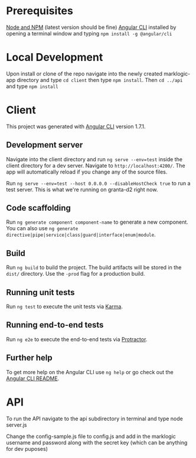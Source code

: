 # Prerequisites

[Node and NPM](https://nodejs.org/en/) (latest version should be fine)
[Angular CLI](https://github.com/angular/angular-cli) installed by opening a terminal window and
typing `npm install -g @angular/cli`  

# Local Development

Upon install or clone of the repo navigate into the newly created marklogic-app directory and type `cd client` then type `npm install`.
Then `cd ../api` and type `npm install`

# Client

This project was generated with [Angular CLI](https://github.com/angular/angular-cli) version 1.7.1.

## Development server

Navigate into the client directory and run `ng serve --env=test` inside the client directory for a dev server. Navigate to `http://localhost:4200/`. The app will automatically reload if you change any of the source files.

Run `ng serve --env=test --host 0.0.0.0 --disableHostCheck true` to run a test server. This is what we're running on granta-d2 right now.

## Code scaffolding

Run `ng generate component component-name` to generate a new component. You can also use `ng generate directive|pipe|service|class|guard|interface|enum|module`.

## Build

Run `ng build` to build the project. The build artifacts will be stored in the `dist/` directory. Use the `-prod` flag for a production build.

## Running unit tests

Run `ng test` to execute the unit tests via [Karma](https://karma-runner.github.io).

## Running end-to-end tests

Run `ng e2e` to execute the end-to-end tests via [Protractor](http://www.protractortest.org/).

## Further help

To get more help on the Angular CLI use `ng help` or go check out the [Angular CLI README](https://github.com/angular/angular-cli/blob/master/README.md).

# API

To run the API navigate to the api subdirectory in terminal and type node server.js

Change the config-sample.js file to config.js and add in the marklogic username and password along with the secret key (which can be anything for dev puposes)
